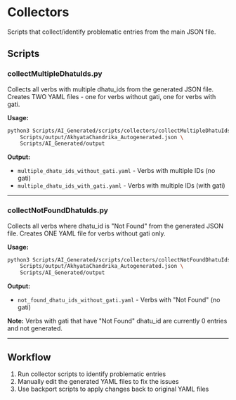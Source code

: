 # Collectors

Scripts that collect/identify problematic entries from the main JSON file.

## Scripts

### collectMultipleDhatuIds.py
Collects all verbs with multiple dhatu_ids from the generated JSON file.
Creates TWO YAML files - one for verbs without gati, one for verbs with gati.

**Usage:**
```bash
python3 Scripts/AI_Generated/scripts/collectors/collectMultipleDhatuIds.py \
    Scripts/output/AkhyataChandrika_Autogenerated.json \
    Scripts/AI_Generated/output
```

**Output:**
- `multiple_dhatu_ids_without_gati.yaml` - Verbs with multiple IDs (no gati)
- `multiple_dhatu_ids_with_gati.yaml` - Verbs with multiple IDs (with gati)

---

### collectNotFoundDhatuIds.py
Collects all verbs where dhatu_id is "Not Found" from the generated JSON file.
Creates ONE YAML file for verbs without gati only.

**Usage:**
```bash
python3 Scripts/AI_Generated/scripts/collectors/collectNotFoundDhatuIds.py \
    Scripts/output/AkhyataChandrika_Autogenerated.json \
    Scripts/AI_Generated/output
```

**Output:**
- `not_found_dhatu_ids_without_gati.yaml` - Verbs with "Not Found" (no gati)

**Note:** Verbs with gati that have "Not Found" dhatu_id are currently 0 entries and not generated.

---

## Workflow

1. Run collector scripts to identify problematic entries
2. Manually edit the generated YAML files to fix the issues
3. Use backport scripts to apply changes back to original YAML files
